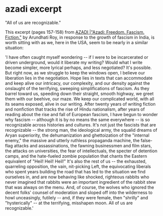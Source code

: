 # azadi excerpt

"All of us are recognizable."

This excerpt (pages 157-158) from [AZADI |"Azadi: Freedom. Fascism. Fiction."](http://www.worldcat.org/oclc/1242730463) by Arundhati Roy, in response to the growth of fascism in India, is worth sitting with as we, here in the USA, seem to be nearly in a similar situation:


'I have often caught myself wondering -- if I were to be incarcerated or driven underground, would it liberate my writing? Would what I write become simpler, more lyrical perhaps, and less negotiated? It's possible. But right now, as we struggle to keep the windows open, I believe our liberation lies in the negotiation. Hope lies in texts that can accommodate and keep alive our intricacy, our complexity, and our density against the onslaught of the terrifying, sweeping simplifications of fascism. As they barrel toward us, speeding down their straight, smooth highway, we greet them with our beehive, our maze. We keep our complicated world, with all its seams exposed, alive in our writing. After twenty years of writing fiction and nonfiction that tracks the rise of Hindu nationalism, after years of reading about the rise and fall of European fascism, I have begun to wonder why fascism -- although it is by no means the same everywhere -- is so recognizable across histories and cultures. It's not just the fascists that are recognizable -- the strong man, the ideological army, the squalid dreams of Aryan superiority, the dehumanization and ghettoization of the "internal enemy," the massive and utterly ruthless propaganda machine, the false-flag attacks and assassinations, the fawning businessmen and film stars, the attacks on universities, the fear of intellectuals, the specter of detention camps, and the hate-fueled zombie population that chants the Eastern equivalent of "Heil! Heil! Heil!" It's also the rest of us -- the exhausted, quarreling opposition, the vain, nit-picking Left, the equivocating liberals who spent years building the road that has led to the situation we find ourselves in, and are now behaving like shocked, righteous rabbits who never imagined that rabbits were an important ingredient of the rabbit stew that was always on the menu. And, of course, the wolves who ignored the decent folks' counsel of moderation and sloped off into the wilderness to howl unceasingly, futilely -- and, if they were female, then "shrilly" and "hysterically" -- at the terrifying, misshapen moon. All of us are recognizable.'
